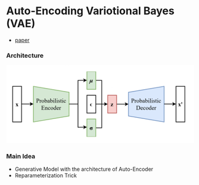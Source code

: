 # Auto-Encoding Variotional Bayes (VAE)
- [paper](https://arxiv.org/abs/1312.6114)

### Architecture  
<img src = "https://github.com/Sangh0/Generative/blob/main/VAE/figure/vae_architecture.png?raw=true">  

### Main Idea  
- Generative Model with the architecture of Auto-Encoder
- Reparameterization Trick   